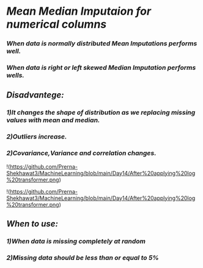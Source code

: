 # *Mean Median Imputaion for numerical columns* #

### *When data is normally distributed Mean Imputations performs well.* ###
### *When data is right or left skewed Median Imputation performs wells.* ###

## *Disadvantege:* ##

### *1)It changes the shape of distribution as we replacing missing values with mean and median.* ###
### *2)Outliers increase.* ###
### *2)Covariance,Variance and correlation changes.* ###


!(https://github.com/Prerna-Shekhawat3/MachineLearning/blob/main/Day14/After%20applying%20log%20transformer.png)



!(https://github.com/Prerna-Shekhawat3/MachineLearning/blob/main/Day14/After%20applying%20log%20transformer.png)

## *When to use:* ##

### *1)When data is missing completely at random* ###
### *2)Missing data should be less than or equal to 5%* ###





